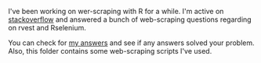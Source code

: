 I've been working on wer-scraping with R for a while. I'm active on [stackoverflow](https://stackoverflow.com/users/6037369/yifu-yan) and answered a bunch of web-scraping questions regarding on rvest and Rselenium. 

You can check for [my answers](https://stackoverflow.com/users/6037369/yifu-yan?tab=answers) and see if any answers solved your problem. Also, this folder contains some web-scraping scripts I've used.


